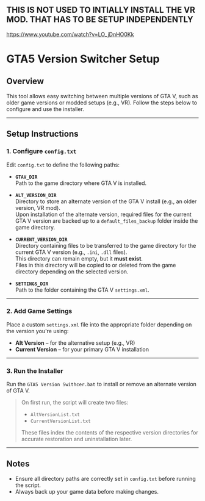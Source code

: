 ## THIS IS NOT USED TO INTIALLY INSTALL THE VR MOD.  THAT HAS TO BE SETUP INDEPENDENTLY ##
https://www.youtube.com/watch?v=LO_jDnHO0Kk

# GTA5 Version Switcher Setup

## Overview

This tool allows easy switching between multiple versions of GTA V, such as older game versions or modded setups (e.g., VR). Follow the steps below to configure and use the installer.

---

## Setup Instructions

### 1. Configure `config.txt`

Edit `config.txt` to define the following paths:

- **`GTAV_DIR`**  
  Path to the game directory where GTA V is installed.

- **`ALT_VERSION_DIR`**  
  Directory to store an alternate version of the GTA V install (e.g., an older version, VR mod).  
  Upon installation of the alternate version, required files for the current GTA V version are backed up to a `default_files_backup` folder inside the game directory.

- **`CURRENT_VERSION_DIR`**  
  Directory containing files to be transferred to the game directory for the current GTA V version (e.g., `.ini`, `.dll` files).  
  This directory can remain empty, but it **must exist**.  
  Files in this directory will be copied to or deleted from the game directory depending on the selected version.

- **`SETTINGS_DIR`**  
  Path to the folder containing the GTA V `settings.xml`.

---

### 2. Add Game Settings

Place a custom `settings.xml` file into the appropriate folder depending on the version you're using:

- **Alt Version** – for the alternative setup (e.g., VR)
- **Current Version** – for your primary GTA V installation

---

### 3. Run the Installer

Run the `GTA5 Version Swithcer.bat` to install or remove an alternate version of GTA V.

> On first run, the script will create two files:  
> - `AltVersionList.txt`  
> - `CurrentVersionList.txt`  
>
> These files index the contents of the respective version directories for accurate restoration and uninstallation later.

---

## Notes

- Ensure all directory paths are correctly set in `config.txt` before running the script.
- Always back up your game data before making changes.
